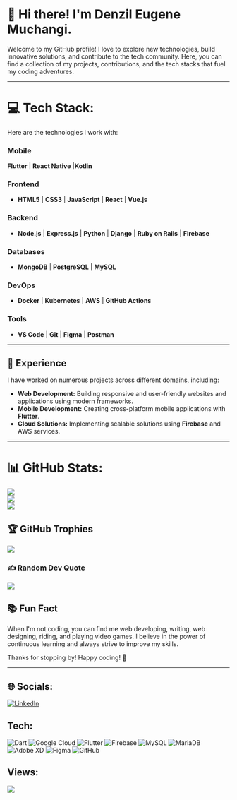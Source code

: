 # 👋 Hi there! I'm Denzil Eugene Muchangi.

Welcome to my GitHub profile! I love to explore new technologies, build innovative solutions, and contribute to the tech community. Here, you can find a collection of my projects, contributions, and the tech stacks that fuel my coding adventures.

---

# 💻 Tech Stack:
Here are the technologies I work with:

### Mobile
 **Flutter** | **React Native** |**Kotlin**

### Frontend
- **HTML5** | **CSS3** | **JavaScript** | **React** | **Vue.js**

### Backend
- **Node.js** | **Express.js** | **Python** | **Django** | **Ruby on Rails** | **Firebase**

### Databases
- **MongoDB** | **PostgreSQL** | **MySQL**

### DevOps
- **Docker** | **Kubernetes** | **AWS** | **GitHub Actions**

### Tools
- **VS Code** | **Git** | **Figma** | **Postman**

---

## 🌟 Experience

I have worked on numerous projects across different domains, including:

- **Web Development:** Building responsive and user-friendly websites and applications using modern frameworks.
- **Mobile Development:** Creating cross-platform mobile applications with **Flutter**.
- **Cloud Solutions:** Implementing scalable solutions using **Firebase** and AWS services.

---

# 📊 GitHub Stats:
![](https://github-readme-streak-stats.herokuapp.com/?user=hayderr-glitch&theme=radical&hide_border=true)<br/>
![](https://github-readme-stats.vercel.app/api?username=hayderr-glitch&theme=radical&hide_border=true&include_all_commits=true&count_private=true&show_icons=true)<br/>
![](https://github-readme-stats.vercel.app/api/top-langs/?username=hayderr-glitch&theme=radical&hide_border=true&include_all_commits=true&count_private=true&layout=compact)

## 🏆 GitHub Trophies
![](https://github-profile-trophy.vercel.app/?username=hayderr-glitch&theme=radical&no-frame=false&no-bg=true&margin-w=4)

### ✍️ Random Dev Quote
![](https://quotes-github-readme.vercel.app/api?type=horizontal&theme=gruvbox)

## 📚 Fun Fact

When I'm not coding, you can find me web developing, writing, web designing, riding, and playing video games. I believe in the power of continuous learning and always strive to improve my skills.

Thanks for stopping by! Happy coding! 🚀

---

## 🌐 Socials:
[![LinkedIn](https://img.shields.io/badge/LinkedIn-%230077B5.svg?logo=linkedin&logoColor=white)](https://linkedin.com/in/denzilmuchangi)

## Tech:
![Dart](https://img.shields.io/badge/dart-%230175C2.svg?style=plastic&logo=dart&logoColor=white) ![Google Cloud](https://img.shields.io/badge/GoogleCloud-%234285F4.svg?style=plastic&logo=google-cloud&logoColor=white) ![Flutter](https://img.shields.io/badge/Flutter-%2302569B.svg?style=plastic&logo=Flutter&logoColor=white) ![Firebase](https://img.shields.io/badge/firebase-a08021?style=plastic&logo=firebase&logoColor=ffcd34) ![MySQL](https://img.shields.io/badge/mysql-4479A1.svg?style=plastic&logo=mysql&logoColor=white) ![MariaDB](https://img.shields.io/badge/MariaDB-003545?style=plastic&logo=mariadb&logoColor=white) ![Adobe XD](https://img.shields.io/badge/Adobe%20XD-470137?style=plastic&logo=Adobe%20XD&logoColor=#FF61F6) ![Figma](https://img.shields.io/badge/figma-%23F24E1E.svg?style=plastic&logo=figma&logoColor=white) ![GitHub](https://img.shields.io/badge/github-%23121011.svg?style=plastic&logo=github&logoColor=white)

## Views:
[![](https://visitcount.itsvg.in/api?id=hayderr-glitch&icon=3&color=2)](https://visitcount.itsvg.in)

